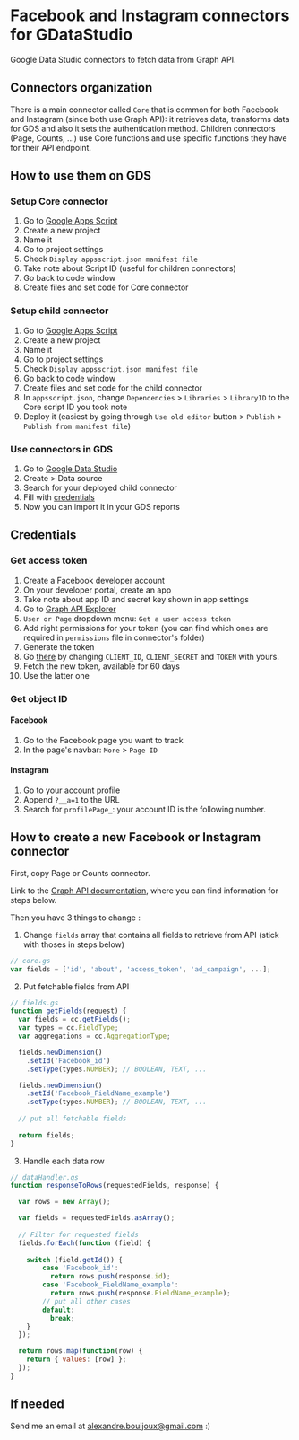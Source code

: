 # Facebook and Instagram connectors for GDataStudio
Google Data Studio connectors to fetch data from Graph API.

## Connectors organization
There is a main connector called `Core` that is common for both Facebook and Instagram (since both use Graph API): it retrieves data, transforms data for GDS and also it sets the authentication method.
Children connectors (Page, Counts, ...) use Core functions and use specific functions they have for their API endpoint.

## How to use them on GDS

### Setup Core connector
1. Go to [Google Apps Script](https://script.google.com)
2. Create a new project
3. Name it
4. Go to project settings
5. Check `Display appsscript.json manifest file`
6. Take note about Script ID (useful for children connectors)
7. Go back to code window
8. Create files and set code for Core connector

### Setup child connector
1. Go to [Google Apps Script](https://script.google.com)
2. Create a new project
3. Name it
4. Go to project settings
5. Check `Display appsscript.json manifest file`
7. Go back to code window
8. Create files and set code for the child connector
9. In `appsscript.json`, change `Dependencies` > `Libraries` > `LibraryID` to the Core script ID you took note
10. Deploy it (easiest by going through `Use old editor` button > `Publish` > `Publish from manifest file`)

### Use connectors in GDS
1. Go to [Google Data Studio](https://datastudio.google.com)
2. Create > Data source
3. Search for your deployed child connector
4. Fill with [credentials](#credentials)
5. Now you can import it in your GDS reports


## Credentials

### Get access token
1. Create a Facebook developer account
2. On your developer portal, create an app
3. Take note about app ID and secret key shown in app settings
4. Go to [Graph API Explorer](https://developers.facebook.com/tools/explorer)
5. `User or Page` dropdown menu: `Get a user access token`
6. Add right permissions for your token (you can find which ones are required in `permissions` file in connector's folder)
7. Generate the token
8. Go [there](https://graph.facebook.com/v12.0/oauth/access_token?grant_type=fb_exchange_token&client_id=CLIENT_ID&client_secret=CLIENT_SECRET&fb_exchange_token=TOKEN) by changing `CLIENT_ID`, `CLIENT_SECRET` and `TOKEN` with yours.
9. Fetch the new token, available for 60 days
10. Use the latter one

### Get object ID

#### Facebook
1. Go to the Facebook page you want to track
2. In the page's navbar: `More` > `Page ID`

#### Instagram
1. Go to your account profile
2. Append `?__a=1` to the URL
3. Search for `profilePage_`: your account ID is the following number.


## How to create a new Facebook or Instagram connector
First, copy Page or Counts connector.

Link to the [Graph API documentation](https://developers.facebook.com/docs/graph-api), where you can find information for steps below.

Then you have 3 things to change :
1. Change `fields` array that contains all fields to retrieve from API (stick with thoses in steps below)
```javascript
// core.gs
var fields = ['id', 'about', 'access_token', 'ad_campaign', ...];
```
2. Put fetchable fields from API
```javascript
// fields.gs
function getFields(request) {
  var fields = cc.getFields();
  var types = cc.FieldType;
  var aggregations = cc.AggregationType;

  fields.newDimension()
    .setId('Facebook_id')
    .setType(types.NUMBER); // BOOLEAN, TEXT, ...

  fields.newDimension()
    .setId('Facebook_FieldName_example')
    .setType(types.NUMBER); // BOOLEAN, TEXT, ...
  
  // put all fetchable fields
  
  return fields;
}
```
3. Handle each data row
```javascript
// dataHandler.gs
function responseToRows(requestedFields, response) {

  var rows = new Array();

  var fields = requestedFields.asArray();
  
  // Filter for requested fields
  fields.forEach(function (field) {
    
    switch (field.getId()) {
        case 'Facebook_id':
          return rows.push(response.id);
        case 'Facebook_FieldName_example':
          return rows.push(response.FieldName_example);
        // put all other cases
        default:
          break;
    }
  });

  return rows.map(function(row) {
    return { values: [row] };
  });
}
```

## If needed
Send me an email at alexandre.bouijoux@gmail.com :)
